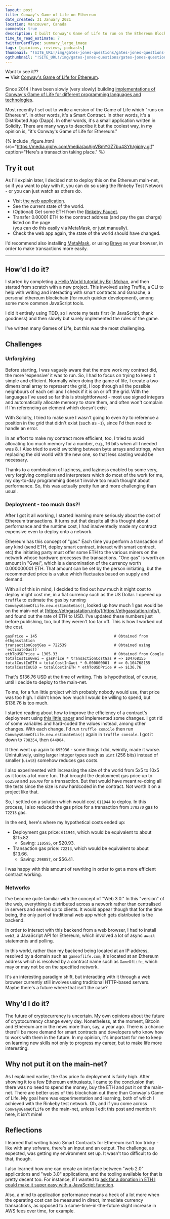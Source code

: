 ```yaml
---
layout: post
title: Conway's Game of Life on Ethereum
date_created: 31 January 2021
location: Vancouver, Canada
comments: true
description: I built Conway's Game of Life to run on the Ethereum Blockchain network, using Solidity - you can use it now!
time_to_read_estimate: 7
twitterCardType: summary_large_image
tags: [opinions, reviews, podcasts]
thumbnail: "!SITE_URL!/img/gates-jones-questions/gates-jones-questions-thumbnail-tw.png"
ogthumbnail: "!SITE_URL!/img/gates-jones-questions/gates-jones-questions-thumbnail-og.png"
---
```


Want to see it??<br>➡️ Visit [Conway's Game of Life for Ethereum](https://conwaysgame.github.io/solidity-ethereum/).

Since 2014 I have been slowly (very slowly) building [implementations of Conway's Game of Life for different programming languages and technologies](https://github.com/conwaysgame/).

Most recently I set out to write a version of the Game of Life which "runs on Ethereum". In other words, it's a Smart Contract. In other words, it's a Distributed App (Dapp). In other words, it's a small application written in Solidity. There are many ways to describe it but the coolest way, in my opinion is, "it's Conway's Game of Life for Ethereum."

{% include _figure.html src="https://media.giphy.com/media/aoAjnVBmYGZ7bu4SYh/giphy.gif" caption="Here's a transaction taking place." %}

## Try it out

As I'll explain later, I decided not to deploy this on the Ethereum main-net, so if you want to play with it, you can do so using the Rinkeby Test Network - or you can just watch as others do.

* Visit [the web application](https://conwaysgame.github.io/solidity-ethereum/).
* See the current state of the world.
* (Optional) Get some ETH from the [Rinkeby Faucet](https://faucet.rinkeby.io/).
* Transfer 0.00001 ETH to the contract address (and pay the gas charge) listed on the page<br>(you can do this easily via MetaMask, or just manually).
* Check the web app again, the state of the world should have changed.

I'd recommend also installing [MetaMask](https://chrome.google.com/webstore/detail/metamask/nkbihfbeogaeaoehlefnkodbefgpgknn?hl=en), or using [Brave](https://brave.com/) as your browser, in order to make transactions more easily.

---

## How'd I do it?

I started by completing [a Hello World tutorial by Brij Mohan](https://techbrij.com/hello-world-smart-contract-solidity-ethereum-dapp-part-1), and then started from scratch with a new project. This involved using Truffle, a CLI to help with writing and interacting with smart contracts and Ganache, a personal ethereum blockchain (for much quicker development), among some more common JavaScript tools.

I did it entirely using TDD, so I wrote my tests first (in JavaScript, thank goodness) and then slowly but surely implemented the rules of the game.

I've written many Games of Life, but this was the most challenging.

## Challenges

### Unforgiving

Before starting, I was vaguely aware that the more work my contract did, the more 'expensive' it was to run. So, I had to focus on trying to keep it simple and efficient. Normally when doing the game of life, I create a two-dimensional array to represent the grid, I loop through all the possible neighbours of each cell and I check if it is on or off the grid. With the languages I've used so far this is straightforward - most use signed integers and automatically allocate memory to store them, and often won't complain if I'm referencing an element which doesn't exist

With Solidity, I tried to make sure I wasn't going to even _try_ to reference a position in the grid that didn't exist (such as `-1`), since I'd then need to handle an error.

In an effort to make my contract more efficient, too, I tried to avoid allocating too much memory for a number, e.g., 16 bits when all I needed was 8. I Also tried to avoid switching between byte arrays and strings, when replacing the old world with the new one, so that less casting would be necessary.

Thanks to a combination of laziness, and laziness enabled by some very, very forgiving compilers and interpreters which do most of the work for me, my day-to-day programming doesn't involve too much thought about performance. So, this was actually pretty fun and more challenging than usual.

### Deployment - too much Gas?!

After I got it all working, I started learning more seriously about the cost of Ethereum transactions. It turns out that despite all this thought about performance and the runtime cost, I had inadventedly made my contract expensive even to deploy onto a network.

Ethereum has this concept of "gas." Each time you perform a transaction of any kind (send ETH, deploy smart contract, interact with smart contract, etc) the initiating party must offer some ETH to the various miners on the network whose hardware processes the transactions. "One gas" is worth an amount in "Gwei", which is a denomination of the currency worth 0.000000001 ETH. That amount can be set by the person initiating, but the recommended price is a value which fluctuates based on supply and demand.

With all of this in mind, I decided to find out how much it might cost to deploy might cost me, in a fiat currency such as the US Dollar. I opened up `truffle` to estimate the gas by running `ConwaysGameOfLife.new.estimateGas()`, looked up how much 1 gas would be on the main-net at [https://ethgasstation.info/](https://ethgasstation.info/), and found out the rate of ETH to USD. I've updated these numbers just before publishing, too, but they weren't too far off. This is how I worked out the cost.


```
gasPrice = 145                                  # Obtained from ethgasstation
transactionCostGas = 722539                     # Obtained using `estimateGas()`
ethToUSDPrice = 1305.33                         # Obtained from Google
totalCostInGwei = gasPrice * transactionCostGas # => 104768155
totalCostInETH = totalCostInGwei * 0.000000001  # => 0.104768155
totalCostInUSD = totalCostInETH * ethToUSDPrice # => $136.76
```

That's $136.76 USD at the time of writing. This is hypothetical, of course, until I decide to deploy to the main-net.

To me, for a fun little project which probably nobody would use, that price was too high. I didn't know how much I would be willing to spend, but $136.76 is too much.

I started reading about how to improve the efficiency of a contract's deployment using [this little paper](http://article.nadiapub.com/IJGDC/vol10_no12/6.pdf) and implemented some changes. I got rid of some variables and hard-coded the values instead, among other changes. With each change, I'd run `truffle compile` then run `ConwaysGameOfLife.new.estimateGas()` again in `truffle console`. I got it down to `708354`, then `644904`.

It then went up again to `695936` - some things I did, weirdly, made it worse. Unintuitively, using larger integer types such as `uint` (256 bits) instead of smaller (`uint8`) somehow reduces gas costs.

I also experimented with increasing the size of the world from 5x5 to 10x5 as it looks a lot more fun. That brought the deployment gas price up to `652508` and `106708` for a transaction. But that would have meant re-doing all the tests since the size is now hardcoded in the contract. Not worth it on a project like that.

So, I settled on a solution which would cost `611944` to deploy. In this process, I also reduced the gas price for a transaction from `370270` gas to `72213` gas.

In the end, here's where my hypothetical costs ended up:

* Deployment gas price: `611944`, which would be equivalent to about $115.82.
  * Saving: `110595`, or $20.93.
* Transaction gas price: `72213`, which would be equivalent to about $13.66.
  * Saving: `298057`, or $56.41.

I was happy with this amount of rewriting in order to get a more efficient contract working.

### Networks

I've become quite familiar with the concept of "Web 3.0." In this "version" of the web, everything is distributed across a network rather than centralised in servers and served up to clients. It would appear though that for the time being, the only part of traditional web app which gets distributed is the backend.

In order to interact with this backend from a web browser, I had to install `web3`, a JavaScript API for Ethereum, which involved a lot of async `await` statements and polling.

In this world, rather than my backend being located at an IP address, resolved by a domain such as `gameoflife.com`, it's located at an Ethereum address which is resolved by a contract name such as `GameOfLife`, which may or may not be on the specified network.

It's an interesting paradigm shift, but interacting with it through a web browser currently still involves using traditional HTTP-based servers. Maybe there's a future where that isn't the case?

## Why'd I do it?

The future of cryptocurrency is uncertain. My own opinions about the future of cryptocurrency change every day. Nonetheless, at the moment, Bitcoin and Ethereum are in the news more than, say, a year ago. There is a chance there'll be more demand for smart contracts and developers who know how to work with them in the future. In my opinion, it's important for me to keep on learning new skills not only to progress my career, but to make life more interesting.

## Why not put it on the main-net?

As I explained earlier, the Gas price fo deployment is fairly high. After showing it to a few Ethereum enthusiasts, I came to the conclusion that there was no need to spend the money, buy the ETH and put it on the main-net. There are better uses of this blockchain out there than Conway's Game of Life. My goal here was experimentation and learning, both of which I achieved with the Rinkeby test network. Oh, and if you come across `ConwaysGameOfLife` on the main-net, unless I edit this post and mention it here, it isn't mine!

## Reflections

I learned that writing basic Smart Contracts for Ethereum isn't too tricky - like with any sofware, there's an input and an output. The challenge, as expected, was getting my environment set up. It wasn't too difficult to do that, though.

I also learned how one can create an interface between "web 2.0" applications and "web 3.0" applications, and the tooling available for that is pretty decent too. For instance, if I wanted to <a href="#" class="sendEthButton">ask for a donation in ETH I could make it super easy with a JavaScript function</a>.

Also, a mind to application performance means a heck of a lot more when the operating cost can be measured in direct, immediate currency transactions, as opposed to a some-time-in-the-future slight increase in AWS fees over time, for example.

<script type="text/javascript">
  const sendEthButton = document.querySelector('.sendEthButton');

  //Sending Ethereum to an address
  sendEthButton.addEventListener('click', e => {
    e.preventDefault()
    if (!ethereum) {
      alert("You don't have a wallet installed in your browser. Search for Metamask :)")
    }
    // debugger
    ethereum.request({ method: 'eth_requestAccounts' }).then(accounts => {
      debugger
      ethereum
        .request({
          method: 'eth_sendTransaction',
          params: [
            {
              from: accounts[0],
              to: '0x860c8513dE758223C59D7dFc544298b4Bf059288',
              value: '0x5af3107a4000',
              gasPrice: '0x09184e72a000',
              gas: '0x2710',
            },
          ],
        })
        .then((txHash) => console.log(txHash))
        .catch((error) => console.error);
    });
  });
</script>
